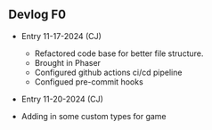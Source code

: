 ## Devlog F0

- Entry 11-17-2024 (CJ)
  - Refactored code base for better file structure.
  - Brought in Phaser
  - Configured github actions ci/cd pipeline
  - Configued pre-commit hooks

- Entry 11-20-2024 (CJ)
 - Adding in some custom types for game
